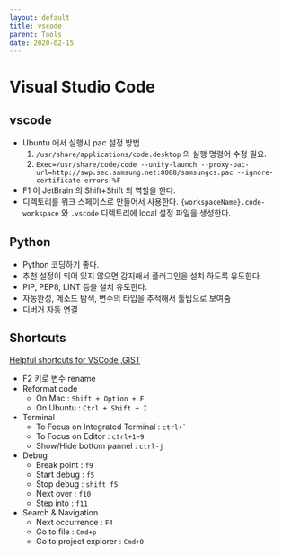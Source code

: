 ```yaml
---
layout: default
title: vscode
parent: Tools
date: 2020-02-15
---
```


# Visual Studio Code

## vscode

- Ubuntu 에서 실행시 pac 설정 방법
  1. `/usr/share/applications/code.desktop` 의 실행 명령어 수정 필요.
  2. `Exec=/usr/share/code/code --unity-launch --proxy-pac-url=http://swp.sec.samsung.net:8088/samsungcs.pac --ignore-certificate-errors %F`
- F1 이 JetBrain 의 Shift+Shift 의 역할을 한다.
- 디렉토리를 워크 스페이스로 만들어서 사용한다. `{workspaceName}.code-workspace` 와 `.vscode` 디렉토리에 local 설정 파일을 생성한다.

## Python

- Python 코딩하기 좋다.
- 추천 설정이 되어 있지 않으면 감지해서 플러그인을 설치 하도록 유도한다.
- PIP, PEP8, LINT 등을 설치 유도한다.
- 자동완성, 메소드 탐색, 변수의 타입을 추적해서 툴팁으로 보여줌
- 디버거 자동 연결

## Shortcuts

[Helpful shortcuts for VSCode
 ,GIST](https://gist.github.com/bradtraversy/b28a0a361880141af928ada800a671d9)

- F2 키로 변수 rename
- Reformat code
  - On Mac : `Shift + Option + F`
  - On Ubuntu : `Ctrl + Shift + I`
- Terminal
  - To Focus on Integrated Terminal : ```ctrl+` ```
  - To Focus on Editor : `ctrl+1~9`
  - Show/Hide bottom pannel : `ctrl-j`
- Debug
  - Break point : `f9`
  - Start debug : `f5`
  - Stop debug : `shift f5`
  - Next over : `f10`
  - Step into : `f11`
- Search & Navigation
  - Next occurrence : `F4`
  - Go to file : `Cmd+p`
  - Go to project explorer : `Cmd+0`
